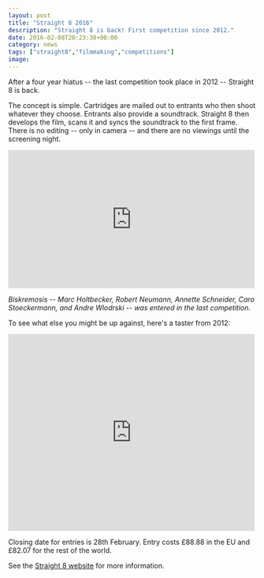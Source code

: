 ```yaml
---
layout: post
title: "Straight 8 2016"
description: "Straight 8 is back! First competition since 2012."
date: 2016-02-08T20:23:38+00:00
category: news
tags: ["straight8","filmmaking","competitions"]
image:
---
```


After a four year hiatus -- the last competition took place in 2012 -- Straight 8 is back.

The concept is simple. Cartridges are mailed out to entrants who then shoot whatever they choose. Entrants also provide a soundtrack. Straight 8 then develops the film, scans it and syncs the soundtrack to the first frame. There is no editing -- only in camera -- and there are no viewings until the screening night.

<iframe src="https://player.vimeo.com/video/69007024?title=0&byline=0&portrait=0" width="500" height="281" frameborder="0" webkitallowfullscreen mozallowfullscreen allowfullscreen></iframe><p></p>

*Biskremosis -- Marc Holtbecker, Robert Neumann, Annette Schneider, Caro Stoeckermann, and Andre Wlodrski -- was entered in the last competition.*

To see what else you might be up against, here's a taster from 2012:

<iframe src="https://player.vimeo.com/video/42698960?title=0&byline=0&portrait=0" width="500" height="400" frameborder="0" webkitallowfullscreen mozallowfullscreen allowfullscreen></iframe><p></p>

Closing date for entries is 28th February. Entry costs £88.88 in the EU and £82.07 for the rest of the world.

See the [Straight 8 website](http://www.straight8.net/) for more information.
